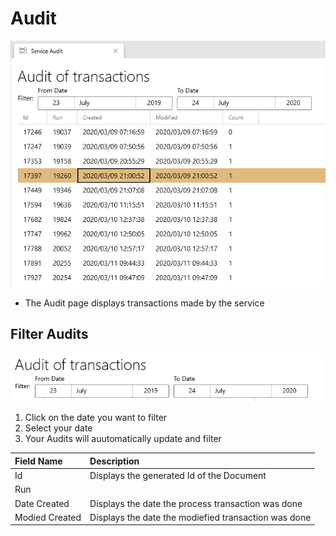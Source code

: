 # Audit

![Audit](/assets/service-audit.png)

* The Audit page displays transactions made by the service

## Filter Audits

![Audit](/assets/services-audit-filter.png)

1. Click on the date you want to filter
2. Select your date
3. Your Audits will auutomatically update and filter

| Field Name | Description |
| :--- | :--- |
| Id | Displays the generated Id of the Document |
| Run |  |
| Date Created | Displays the date the process transaction was done |
| Modied Created | Displays the date the modiefied transaction was done |
